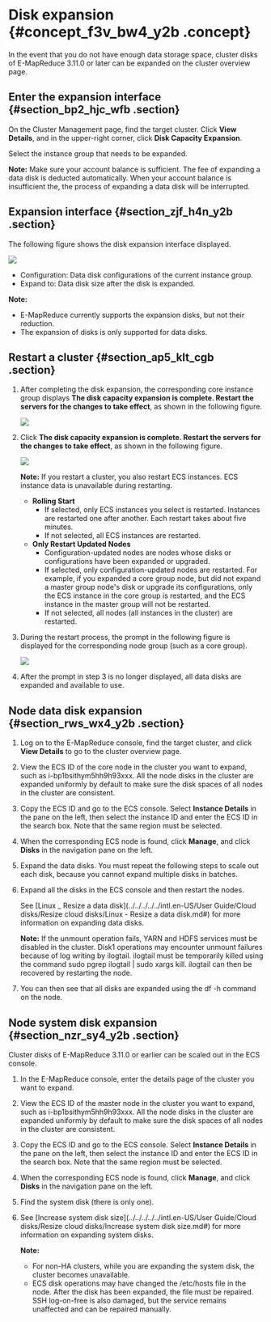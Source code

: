 # Disk expansion {#concept_f3v_bw4_y2b .concept}

In the event that you do not have enough data storage space, cluster disks of E-MapReduce 3.11.0 or later can be expanded on the cluster overview page.

## Enter the expansion interface {#section_bp2_hjc_wfb .section}

On the Cluster Management page, find the target cluster. Click **View Details**, and in the upper-right corner, click **Disk Capacity Expansion**.

Select the instance group that needs to be expanded.

**Note:** Make sure your account balance is sufficient. The fee of expanding a data disk is deducted automatically. When your account balance is insufficient the, the process of expanding a data disk will be interrupted.

## Expansion interface {#section_zjf_h4n_y2b .section}

The following figure shows the disk expansion interface displayed.

![](http://static-aliyun-doc.oss-cn-hangzhou.aliyuncs.com/assets/img/17864/155048124032531_en-US.png)

-   Configuration: Data disk configurations of the current instance group.
-   Expand to: Data disk size after the disk is expanded.

**Note:** 

-   E-MapReduce currently supports the expansion disks, but not their reduction.
-   The expansion of disks is only supported for data disks.

## Restart a cluster {#section_ap5_klt_cgb .section}

1.  After completing the disk expansion, the corresponding core instance group displays **The disk capacity expansion is complete. Restart the servers for the changes to take effect**, as shown in the following figure.

    ![](http://static-aliyun-doc.oss-cn-hangzhou.aliyuncs.com/assets/img/17864/155048124034253_en-US.png)

2.  Click **The disk capacity expansion is complete. Restart the servers for the changes to take effect**, as shown in the following figure.

    ![](http://static-aliyun-doc.oss-cn-hangzhou.aliyuncs.com/assets/img/17864/155048124034254_en-US.png)

    **Note:** If you restart a cluster, you also restart ECS instances. ECS instance data is unavailable during restarting. 

    -   **Rolling Start**
        -   If selected, only ECS instances you select is restarted. Instances are restarted one after another. Each restart takes about five minutes.
        -   If not selected, all ECS instances are restarted.
    -   **Only Restart Updated Nodes**
        -   Configuration-updated nodes are nodes whose disks or configurations have been expanded or upgraded.
        -   If selected, only configuration-updated nodes are restarted. For example, if you expanded a core group node, but did not expand a master group node's disk or upgrade its configurations, only the ECS instance in the core group is restarted, and the ECS instance in the master group will not be restarted.
        -   If not selected, all nodes \(all instances in the cluster\) are restarted.
3.  During the restart process, the prompt in the following figure is displayed for the corresponding node group \(such as a core group\).  

    ![](http://static-aliyun-doc.oss-cn-hangzhou.aliyuncs.com/assets/img/17864/155048124034255_en-US.png)

4.  After the prompt in step 3 is no longer displayed, all data disks are expanded and available to use.

## Node data disk expansion {#section_rws_wx4_y2b .section}

1.  Log on to the E-MapReduce console, find the target cluster, and click **View Details** to go to the cluster overview page.
2.  View the ECS ID of the core node in the cluster you want to expand, such as i-bp1bsithym5hh9h93xxx. All the node disks in the cluster are expanded uniformly by default to make sure the disk spaces of all nodes in the cluster are consistent.
3.  Copy the ECS ID and go to the ECS console. Select **Instance Details** in the pane on the left, then select the instance ID and enter the ECS ID in the search box. Note that the same region must be selected.
4.  When the corresponding ECS node is found, click **Manage**, and click **Disks** in the navigation pane on the left.
5.  Expand the data disks. You must repeat the following steps to scale out each disk, because you cannot expand multiple disks in batches.
6.  Expand all the disks in the ECS console and then restart the nodes.

    See [Linux \_ Resize a data disk](../../../../../intl.en-US/User Guide/Cloud disks/Resize cloud disks/Linux - Resize a data disk.md#) for more information on expanding data disks.

    **Note:** If the unmount operation fails, YARN and HDFS services must be disabled in the cluster. Disk1 operations may encounter unmount failures because of log writing by ilogtail. ilogtail must be temporarily killed using the command sudo pgrep ilogtail | sudo xargs kill. ilogtail can then be recovered by restarting the node.

7.  You can then see that all disks are expanded using the df -h command on the node.

## Node system disk expansion {#section_nzr_sy4_y2b .section}

Cluster disks of E-MapReduce 3.11.0 or earlier can be scaled out in the ECS console.

1.  In the E-MapReduce console, enter the details page of the cluster you want to expand.
2.  View the ECS ID of the master node in the cluster you want to expand, such as i-bp1bsithym5hh9h93xxx. All the node disks in the cluster are expanded uniformly by default to make sure the disk spaces of all nodes in the cluster are consistent.
3.  Copy the ECS ID and go to the ECS console. Select **Instance Details** in the pane on the left, then select the instance ID and enter the ECS ID in the search box. Note that the same region must be selected.
4.  When the corresponding ECS node is found, click **Manage**, and click **Disks** in the navigation pane on the left.
5.  Find the system disk \(there is only one\).
6.  See [Increase system disk size](../../../../../intl.en-US/User Guide/Cloud disks/Resize cloud disks/Increase system disk size.md#) for more information on expanding system disks.

    **Note:** 

    -   For non-HA clusters, while you are expanding the system disk, the cluster becomes unavailable.
    -   ECS disk operations may have changed the /etc/hosts file in the node. After the disk has been expanded, the file must be repaired. SSH log-on-free is also damaged, but the service remains unaffected and can be repaired manually.


